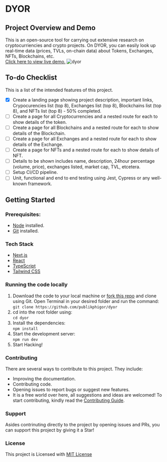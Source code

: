 # DYOR

## Project Overview and Demo

This is an open-source tool for carrying out extensive research on cryptocurriencies and crypto projects. On DYOR, you can easily look up real-time data (prices, TVLs, on-chain data) about Tokens, Exchanges, NFTs, Blockchains, etc. <br />
[Click here to view live demo.](https://cryptodyor.vercel.app/)
![dyor](https://user-images.githubusercontent.com/35191595/196220825-75004292-b37c-4b6e-9bac-7d17439f7ecc.png)

## To-do Checklist

This is a list of the intended features of this project.

- [x] Create a landing page showing project description, important links, Crypocurencies list (top 8), Exchanges list (top 8), Blockchains list (top 8), and NFTs list (top 8) - 50% completed.
- [ ] Create a page for all Cryptocurrencies and a nested route for each to show details of the token.
- [ ] Create a page for all Blockchains and a nested route for each to show details of the Blockchain.
- [ ] Create a page for all Exchanges and a nested route for each to show details of the Exchange.
- [ ] Create a page for NFTs and a nested route for each to show details of NFT.
- [ ] Details to be shown includes name, description, 24hour percentage (volume, price), exchanges listed, market cap, TVL, etcetera.
- [ ] Setup CI/CD pipeline.
- [ ] Unit, functional and end to end testing using Jest, Cypress or any well-known framework.

## Getting Started

### Prerequisites:

- [Node](https://nodejs.org/en/download/) installed.
- [Git](https://git-scm.com/) installed.

### Tech Stack

- [Next.js](https://nextjs.org/)
- [React](https://reactjs.org/)
- [TypeScript](https://www.typescriptlang.org/)
- [Tailwind CSS](https://tailwindcss.com/)

### Running the code locally

1.  Download the code to your local machine or [fork this repo](https://github.com/publikphigor/dyor) and clone using Git.
    Open Terminal in your desired folder and run the command: <br />
    `git clone https://github.com/publikphigor/dyor`
1.  cd into the root folder using: <br />
    `cd dyor`
1.  Install the dependencies: <br />
    `npm install`
1.  Start the development server: <br />
    `npm run dev`
1.  Start Hacking!

### Contributing

There are several ways to contribute to this project. They include:

- Improving the documentation.
- Contributing code.
- Opening issues to report bugs or suggest new features.
- It is a free world over here, all suggestions and ideas are welcomed!
  To start contributing, kindly read the [Contributing Guide](https://github.com/publikphigor/dyor).

### Support

Asides contrinuting directly to the project by opening issues and PRs, you can support this project by giving it a Star!

### License

This project is Licensed with [MIT License](https://choosealicense.com/licenses/mit/)
